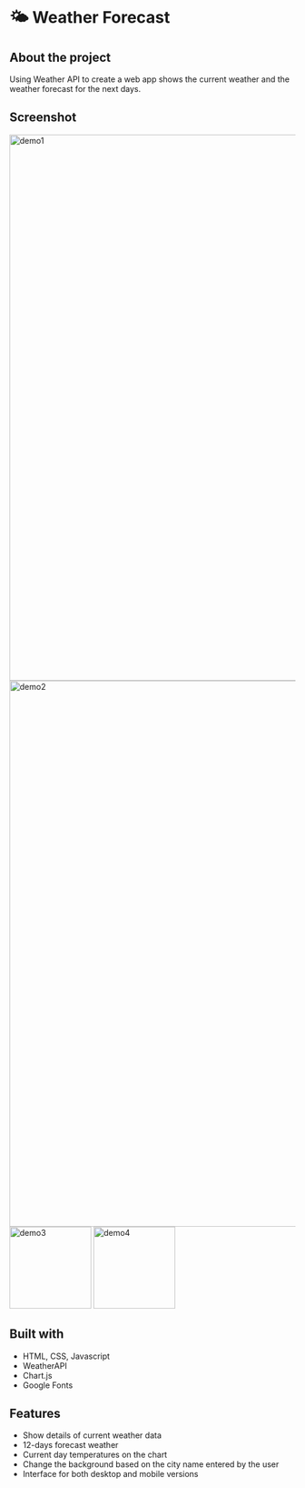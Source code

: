 # 🌤 Weather Forecast

## About the project

Using Weather API to create a web app shows the current weather and the weather forecast for the next days.

## Screenshot

<img width="960" alt="demo1" src="https://user-images.githubusercontent.com/53606646/218980436-340901e8-8598-4741-b93b-a51b15042fcd.png">
<img width="960" alt="demo2" src="https://user-images.githubusercontent.com/53606646/218980874-df32e1ef-14e8-478d-a014-57481fbdab3d.png">
<img width="144" alt="demo3" src="https://user-images.githubusercontent.com/53606646/218983124-310e9524-45c2-498a-aa1c-8fcd8f1b7ee4.png">
<img width="144" alt="demo4" src="https://user-images.githubusercontent.com/53606646/218983147-a16a7e67-8d50-4fcf-a46d-64bb28e3cd67.png">

## Built with

- HTML, CSS, Javascript
- WeatherAPI
- Chart.js
- Google Fonts

## Features

- Show details of current weather data
- 12-days forecast weather
- Current day temperatures on the chart
- Change the background based on the city name entered by the user
- Interface for both desktop and mobile versions